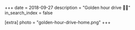 +++
date = 2018-09-27
description = "Golden hour drive 🚗🌇"
in_search_index = false

[extra]
photo = "golden-hour-drive-home.png"
+++
